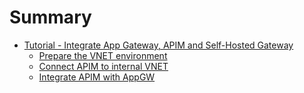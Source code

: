 # Summary

- [Tutorial - Integrate App Gateway, APIM and Self-Hosted Gateway](apim/integration-overview.md)
  - [Prepare the VNET environment](apim/integration-prepare-environment.md)
  - [Connect APIM to internal VNET](apim/integration-apim-vnet-internal.md)
  - [Integrate APIM with AppGW](apim/integration-appgw-apim.md)
